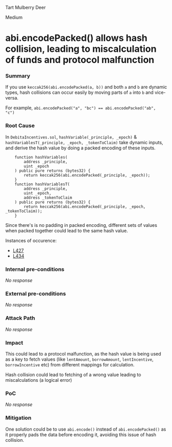 Tart Mulberry Deer

Medium

# abi.encodePacked() allows hash collision, leading to miscalculation of funds and protocol malfunction

### Summary

If you use `keccak256(abi.encodePacked(a, b))` and both `a` and `b` are dynamic types, hash collisions can occur easily by moving parts of `a` into `b` and vice-versa. 

For example, `abi.encodePacked("a", "bc") == abi.encodePacked("ab", "c")`


### Root Cause

In `DebitaIncentives.sol`, `hashVariable(_principle, _epoch)` & `hashVariablesT(_principle, _epoch, _tokenToClaim)` take dynamic inputs, and derive the hash value by doing a packed encoding of these inputs.

```solidity
    function hashVariables(
        address _principle,
        uint _epoch
    ) public pure returns (bytes32) {
        return keccak256(abi.encodePacked(_principle, _epoch));
    }
    function hashVariablesT(
        address _principle,
        uint _epoch,
        address _tokenToClaim
    ) public pure returns (bytes32) {
        return keccak256(abi.encodePacked(_principle, _epoch, _tokenToClaim));
    }
```

Since there's is no padding in packed encoding, different sets of values when packed together could lead to the same hash value. 

Instances of occurence:
- [L427](https://github.com/sherlock-audit/2024-11-debita-finance-v3/blob/1465ba6884c4cc44f7fc28e51f792db346ab1e33/Debita-V3-Contracts/contracts/DebitaIncentives.sol#L427)
- [L434](https://github.com/sherlock-audit/2024-11-debita-finance-v3/blob/1465ba6884c4cc44f7fc28e51f792db346ab1e33/Debita-V3-Contracts/contracts/DebitaIncentives.sol#L434)

### Internal pre-conditions

_No response_

### External pre-conditions

_No response_

### Attack Path

_No response_

### Impact

This could lead to a protocol malfunction, as the hash value is being used as a key to fetch values (like `lentAmount`, `borrowAmount`, `lentIncentive`, `borrowIncentive` etc) from different mappings for calculation.

Hash collision could lead to fetching of a wrong value leading to miscalculations (a logical error)

### PoC

_No response_

### Mitigation

One solution could be to use `abi.encode()` instead of `abi.encodePacked()` as it properly pads the data before encoding it, avoiding this issue of hash collision. 